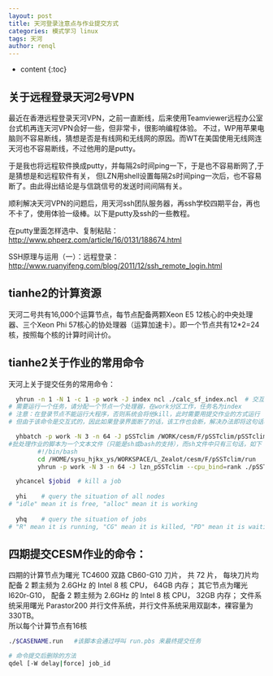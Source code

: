```yaml
---
layout: post
title: 天河登录注意点与作业提交方式
categories: 模式学习 linux
tags: 天河
author: renql
---
```


* content
{:toc}

## 关于远程登录天河2号VPN

最近在香港远程登录天河VPN，之前一直断线，后来使用Teamviewer远程办公室台式机再连天河VPN会好一些，但非常卡，很影响编程体验。
不过，WP用苹果电脑则不容易断线，猜想是否是有线网和无线网的原因。而WT在美国使用无线网连天河也不容易断线，不过他用的是putty。

于是我也将远程软件换成putty，并每隔2s时间ping一下，于是也不容易断网了,于是猜想是和远程软件有关，
但LZN用shell设置每隔2s时间ping一次后，也不容易断了。由此得出结论是与信跳信号的发送时间间隔有关。

顺利解决天河VPN的问题后，用天河ssh团队服务器，再ssh学校四期平台，再也不卡了，使用体验一级棒。以下是putty及ssh的一些教程。

在putty里面怎样选中、复制粘贴：http://www.phperz.com/article/16/0131/188674.html  

SSH原理与运用（一）：远程登录：http://www.ruanyifeng.com/blog/2011/12/ssh_remote_login.html


## tianhe2的计算资源

天河二号共有16,000个运算节点，每节点配备两颗Xeon E5 12核心的中央处理器、三个Xeon Phi 57核心的协处理器（运算加速卡）。即一个节点共有12*2=24核，按照每个核的计算时间计价。

## tianhe2关于作业的常用命令  
天河上关于提交任务的常用命令：   
```bash
  yhrun -n 1 -N 1 -c 1 -p work -J index ncl ./calc_sf_index.ncl  # 交互式提交作业  
# 需要运行一个任务，请分配一个节点一个处理器，在work分区工作，任务名为index  
# 注意：在登录节点不能运行大程序，否则系统会将他kill，此时需要用提交作业的方式运行   
# 但由于该命令是交互式的，因此如果登录界面断了的话，该工作也会断，解决办法即将这句话写到一个sh文件中，然后用yhbatch命令   

  yhbatch -p work -N 3 -n 64 -J pSSTclim /WORK/cesm/F/pSSTclim/pSSTclim.sh   # 提交后台批处理作业
#批处理作业的脚本为一个文本文件（只能是sh或bash的支持），而sh文件中只有三句话，如下    
		#!/bin/bash   
		cd /HOME/sysu_hjkx_ys/WORKSPACE/L_Zealot/cesm/F/pSSTclim/run
		yhrun -p work -N 3 -n 64 -J lzn_pSSTclim --cpu_bind=rank ./pSSTclim/bld/cesm.exe >& cesm.log

  yhcancel $jobid  # kill a job 
  
  yhi    # query the situation of all nodes  
# "idle" mean it is free, "alloc" mean it is working
         
  yhq    # query the situation of jobs   
# "R" mean it is running, "CG" mean it is killed, "PD" mean it is waiting
```
## 四期提交CESM作业的命令：   
四期的计算节点为曙光 TC4600 双路 CB60-G10 刀片， 共 72 片， 每块刀片均配备 2 颗主频为 2.6GHz 的 Intel 8 核 CPU， 64GB 内存； 其它节点为曙光 I620r-G10， 配备 2 颗主频为 2.6GHz 的 Intel 8 核 CPU， 32GB 内存； 文件系统采用曙光 Parastor200 并行文件系统，并行文件系统采用双副本，裸容量为 330TB。  
所以每个计算节点有16核

```bash
./$CASENAME.run   #该脚本会通过呼叫 run.pbs 来最终提交任务

# 命令提交后删除的方法
qdel [-W delay|force] job_id
```
